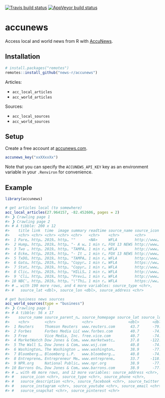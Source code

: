 
<!-- README.md is generated from README.Rmd. Please edit that file -->
<!-- badges: start -->
[![Travis build status](https://travis-ci.org/news-r/accunews.svg?branch=master)](https://travis-ci.org/news-r/accunews) [![AppVeyor build status](https://ci.appveyor.com/api/projects/status/github/news-r/accunews?branch=master&svg=true)](https://ci.appveyor.com/project/news-r/accunews) <!-- badges: end -->

accunews
========

Access local and world news from R with [AccuNews](https://www.accunewsapp.com).

Installation
------------

``` r
# install.packages("remotes")
remotes::install_github("news-r/accunews")
```

Articles:

-   `acc_local_articles`
-   `acc_world_articles`

Sources:

-   `acc_local_sources`
-   `acc_world_sources`

Setup
-----

Create a free account at [accunews.com](https://www.accunewsapp.com/api/v1/docs/#authentication).

``` r
accunews_key("xxXXxxXx")
```

Note that you can specify the `ACCUNEWS_API_KEY` key as an environment variable in your `.Renviron` for convenience.

Example
-------

``` r
library(accunews)

# get articles local (to somewhere)
acc_local_articles(27.964157, -82.452606, pages = 2)
#> ❯ Crawling page 1
#> ❯ Crawling page 2
#> # A tibble: 200 x 12
#>    title link  time  image summary readtime source_name source_icon
#>    <chr> <chr> <chr> <chr> <chr>   <chr>    <chr>       <chr>      
#>  1 Pare… http… 2019… http… ""      <NA>     WFLA        http://www…
#>  2 Hump… http… 2019… http… "- A w… 1 min r… FOX 13 NEWS http://www…
#>  3 Two … http… 2019… http… "TAMPA… 1 min r… WFLA        http://www…
#>  4 Ecke… http… 2019… http… "- It … 1 min r… FOX 13 NEWS http://www…
#>  5 TxDO… http… 2019… http… "TAMPA… 1 min r… WFLA        http://www…
#>  6 Gato… http… 2019… http… "Copyr… 1 min r… WFLA        https://ww…
#>  7 Stat… http… 2019… http… "Copyr… 1 min r… WFLA        http://www…
#>  8 Clic… http… 2019… http… "HILLS… 1 min r… WFLA        http://www…
#>  9 'Cli… http… 2019… http… "Previ… 1 min r… WFLA        http://www…
#> 10 NBC'… http… 2019… http… "\"Thi… 1 min r… WFLA        https://ww…
#> # … with 190 more rows, and 4 more variables: source_type <chr>,
#> #   source_lat <dbl>, source_lon <dbl>, source_address <chr>

# get business news sources
acc_world_sources(type = "business")
#> ❯ Crawling page 1
#> # A tibble: 56 x 17
#>    source_name source_parent_n… source_homepage source_lat source_lon
#>    <chr>       <chr>            <chr>                <dbl>      <dbl>
#>  1 Reuters     Thomson Reuters  www.reuters.com       43.7      -79.4
#>  2 Forbes      Forbes Media LLC www.forbes.com        40.7      -74.0
#>  3 Free        Vice Media, Inc. free.vice.com         40.7      -74.0
#>  4 MarketWatch Dow Jones & Com… www.marketwatc…       37.8     -122. 
#>  5 The Wall S… Dow Jones & Com… www.wsj.com           40.8      -74.0
#>  6 Washington… The Washington … www.washington…       38.9      -77.0
#>  7 Bloomberg.… Bloomberg L.P.   www.bloomberg.…       40.8      -74.0
#>  8 Entreprene… Entrepreneur Me… www.entreprene…       33.7     -118. 
#>  9 NPR.org     National Public… www.npr.org           38.9      -77.0
#> 10 Barrons On… Dow Jones & Com… www.barrons.com       38.9      -77.0
#> # … with 46 more rows, and 12 more variables: source_address <chr>,
#> #   source_icon <chr>, source_type <chr>, source_phone <chr>,
#> #   source_description <chr>, source_facebook <chr>, source_twitter <chr>,
#> #   source_instagram <chr>, source_youtube <chr>, source_email <chr>,
#> #   source_snapchat <chr>, source_pinterest <chr>
```
